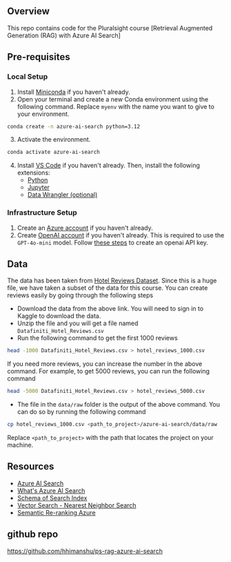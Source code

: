 ## Overview

This repo contains code for the Pluralsight course [Retrieval Augmented Generation (RAG) with Azure AI Search]

## Pre-requisites

### Local Setup

1. Install [Miniconda](https://docs.anaconda.com/miniconda/miniconda-install/) if you haven't already.
2. Open your terminal and create a new Conda environment using the following command. Replace `myenv` with the name you want to give to your environment.

```bash
conda create -n azure-ai-search python=3.12
```

3. Activate the environment.

```bash
conda activate azure-ai-search
```

4. Install [VS Code](https://code.visualstudio.com/) if you haven't already. Then, install the following extensions:
   - [Python](https://marketplace.visualstudio.com/items?itemName=donjayamanne.python-extension-pack)
   - [Jupyter](https://marketplace.visualstudio.com/items?itemName=ms-toolsai.jupyter)
   - [Data Wrangler (optional)](https://marketplace.visualstudio.com/items?itemName=ms-toolsai.datawrangler)

### Infrastructure Setup

1. Create an [Azure account](https://azure.microsoft.com/en-us/free/search) if you haven't already.
2. Create [OpenAI account](https://platform.openai.com/signup) if you haven't already. This is required to use the `GPT-4o-mini` model. Follow [these steps](https://platform.openai.com/docs/quickstart/create-and-export-an-api-key) to create an openai API key.

## Data

The data has been taken from [Hotel Reviews Dataset](https://www.kaggle.com/datasets/datafiniti/hotel-reviews). Since this is a huge file, we have taken a subset of the data for this course. You can create reviews easily by going through the following steps

- Download the data from the above link. You will need to sign in to Kaggle to download the data.
- Unzip the file and you will get a file named `Datafiniti_Hotel_Reviews.csv`
- Run the following command to get the first 1000 reviews

```sh
head -1000 Datafiniti_Hotel_Reviews.csv > hotel_reviews_1000.csv
```

If you need more reviews, you can increase the number in the above command. For example, to get 5000 reviews, you can run the following command

```sh
head -5000 Datafiniti_Hotel_Reviews.csv > hotel_reviews_5000.csv
```

- The file in the `data/raw` folder is the output of the above command. You can do so by running the following command

```sh
cp hotel_reviews_1000.csv <path_to_project>/azure-ai-search/data/raw
```

Replace `<path_to_project>` with the path that locates the project on your machine.

## Resources

- [Azure AI Search](https://azure.microsoft.com/en-us/products/ai-services/ai-search/)
- [What's Azure AI Search](https://learn.microsoft.com/en-us/azure/search/search-what-is-azure-search)
- [Schema of Search Index](https://learn.microsoft.com/en-us/azure/search/search-what-is-an-index#schema-of-a-search-index)
- [Vector Search - Nearest Neighbor Search](https://learn.microsoft.com/en-us/azure/search/vector-search-overview#nearest-neighbors-search)
- [Semantic Re-ranking Azure](https://learn.microsoft.com/en-us/azure/search/semantic-search-overview)

## github repo
https://github.com/hhimanshu/ps-rag-azure-ai-search